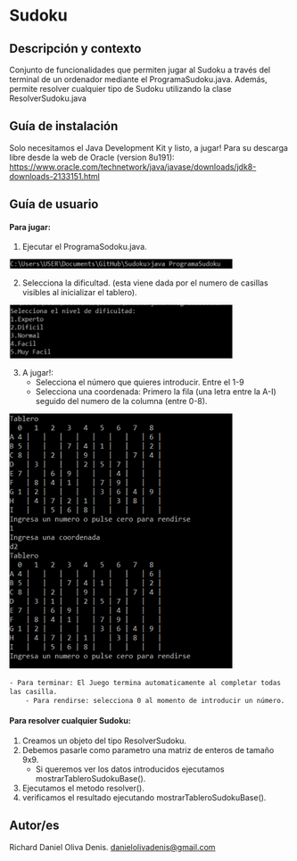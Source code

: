 # Sudoku
## Descripción y contexto 
Conjunto de funcionalidades que permiten jugar al Sudoku a través del terminal de un ordenador mediante el ProgramaSudoku.java. Además,  permite resolver cualquier tipo de Sudoku utilizando la clase ResolverSudoku.java

## Guía de instalación
Solo necesitamos el Java Development Kit y listo, a jugar! Para su descarga libre desde la web de Oracle (version 8u191): https://www.oracle.com/technetwork/java/javase/downloads/jdk8-downloads-2133151.html

## Guía de usuario

#### Para jugar: 
1. Ejecutar el ProgramaSodoku.java. 

<img src="/images/1.png" alt="ejecutarJava" width="400"/>

2. Selecciona la dificultad. (esta viene dada por el numero de casillas visibles al inicializar el tablero).

<img src="/images/dificultad.png" alt="seleccionDificutad" width="400"/>

3. A jugar!: 
	- Selecciona el número que quieres introducir. Entre el 1-9
	- Selecciona una coordenada: Primero la fila (una letra entre la A-I) seguido del numero de la columna (entre 0-8).


<img src="/images/jugar.png" alt="jugar" width="400"/>


    - Para terminar: El Juego termina automaticamente al completar todas las casilla. 	
    	- Para rendirse: selecciona 0 al momento de introducir un número.

#### Para resolver cualquier Sudoku: 
1. Creamos un objeto del tipo ResolverSudoku.
2. Debemos pasarle como parametro una matriz de enteros de tamaño 9x9. 
	- Si queremos ver los datos introducidos ejecutamos mostrarTableroSudokuBase(). 
3. Ejecutamos el metodo resolver(). 
4. verificamos el resultado ejecutando mostrarTableroSudokuBase().

## Autor/es
Richard Daniel Oliva Denis. danielolivadenis@gmail.com
